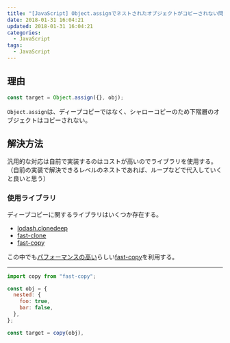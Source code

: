 ```yaml
---
title: "[JavaScript] Object.assignでネストされたオブジェクトがコピーされない問題"
date: 2018-01-31 16:04:21
updated: 2018-01-31 16:04:21
categories:
  - JavaScript
tags:
  - JavaScript
---
```


## 理由

```js
const target = Object.assign({}, obj);
```

`Object.assign`は、ディープコピーではなく、シャローコピーのため下階層のオブジェクトはコピーされない。

## 解決方法

汎用的な対応は自前で実装するのはコストが高いのでライブラリを使用する。（自前の実装で解決できるレベルのネストであれば、ループなどで代入していくと良いと思う）

### 使用ライブラリ

ディープコピーに関するライブラリはいくつか存在する。

- [lodash.clonedeep](https://www.npmjs.com/package/lodash.clonedeep)
- [fast-clone](https://www.npmjs.com/package/fast-clone)
- [fast-copy](https://www.npmjs.com/package/fast-copy)

この中でも[パフォーマンスの高い](https://www.npmjs.com/package/fast-copy#benchmarks)らしい[fast-copy](https://www.npmjs.com/package/fast-copy)を利用する。

---

```js
import copy from "fast-copy";

const obj = {
  nested: {
    foo: true,
    bar: false,
  },
};

const target = copy(obj),
```

